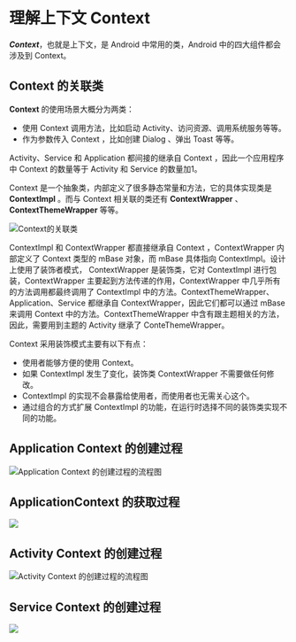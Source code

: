 # 理解上下文 Context

***Context***，也就是上下文，是 Android 中常用的类，Android 中的四大组件都会涉及到 Context。

## Context 的关联类
**Context** 的使用场景大概分为两类：

* 使用 Context 调用方法，比如启动 Activity、访问资源、调用系统服务等等。
* 作为参数传入 Context ，比如创建 Dialog 、弹出 Toast 等等。

Activity、Service 和 Application 都间接的继承自 Context ，因此一个应用程序中 Context 的数量等于 Activity 和 Service 的数量加1。

Context 是一个抽象类，内部定义了很多静态常量和方法，它的具体实现类是 **ContextImpl** 。而与 Context 相关联的类还有 **ContextWrapper** 、**ContextThemeWrapper** 等等。

![Context的关联类](https://i.imgur.com/0R851iw.png)

ContextImpl 和 ContextWrapper 都直接继承自 Context ，ContextWrapper 内部定义了 Context 类型的 mBase 对象，而 mBase 具体指向 ContextImpl。设计上使用了装饰者模式， ContextWrapper 是装饰类，它对 ContextImpl 进行包装，ContextWrapper 主要起到方法传递的作用，ContextWrapper 中几乎所有的方法调用都最终调用了 ContextImpl 中的方法。ContextThemeWrapper、Application、Service 都继承自 ContextWrapper，因此它们都可以通过 mBase 来调用 Context 中的方法。ContextThemeWrapper 中含有跟主题相关的方法，因此，需要用到主题的 Activity 继承了 ConteThemeWrapper。

Context 采用装饰模式主要有以下有点：

* 使用者能够方便的使用 Context。
* 如果 ContextImpl 发生了变化，装饰类 ContextWrapper 不需要做任何修改。
* ContextImpl 的实现不会暴露给使用者，而使用者也无需关心这个。
* 通过组合的方式扩展 ContextImpl 的功能，在运行时选择不同的装饰类实现不同的功能。

## Application Context 的创建过程
![Application Context 的创建过程的流程图](https://i.imgur.com/SKP91Kx.png)

## ApplicationContext 的获取过程
![](https://i.imgur.com/T1ggUkB.png)

## Activity Context 的创建过程
![Activity Context 的创建过程的流程图](https://i.imgur.com/SdtaCGN.png)

## Service Context 的创建过程
![](https://i.imgur.com/yo8ubQX.png)